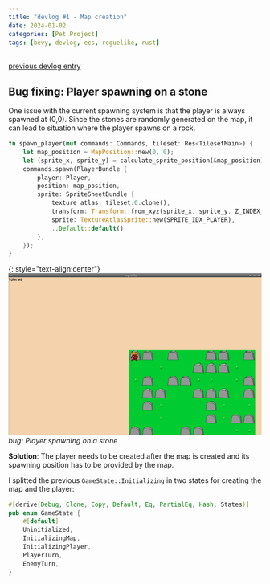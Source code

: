 ```yaml
---
title: "devlog #1 - Map creation"
date: 2024-01-02
categories: [Pet Project]
tags: [bevy, devlog, ecs, roguelike, rust]
---
```


[previous devlog entry](https://boreec.github.io/posts/devlog-0000/)

## Bug fixing: Player spawning on a stone

One issue with the current spawning system is that the player is always spawned
at (0,0). Since the stones are randomly generated on the map, it can lead to
situation where the player spawns on a rock.

```rust
fn spawn_player(mut commands: Commands, tileset: Res<TilesetMain>) {
    let map_position = MapPosition::new(0, 0);
    let (sprite_x, sprite_y) = calculate_sprite_position(&map_position);
    commands.spawn(PlayerBundle {
        player: Player,
        position: map_position,
        sprite: SpriteSheetBundle {
            texture_atlas: tileset.0.clone(),
            transform: Transform::from_xyz(sprite_x, sprite_y, Z_INDEX_ACTOR),
            sprite: TextureAtlasSprite::new(SPRITE_IDX_PLAYER),
            ..Default::default()
        },
    });
}
```

{: style="text-align:center"}
![roguelike-6](/assets/img/blog/devlog/roguelike-0006.png)
*bug: Player spawning on a stone*

**Solution**: The player needs to be created after the map is created and its
spawning position has to be provided by the map.

I splitted the previous `GameState::Initializing` in two states for creating
the map and the player:
```rust
#[derive(Debug, Clone, Copy, Default, Eq, PartialEq, Hash, States)]
pub enum GameState {
    #[default]
    Uninitialized,
    InitializingMap,
    InitializingPlayer,
    PlayerTurn,
    EnemyTurn,
}
```


